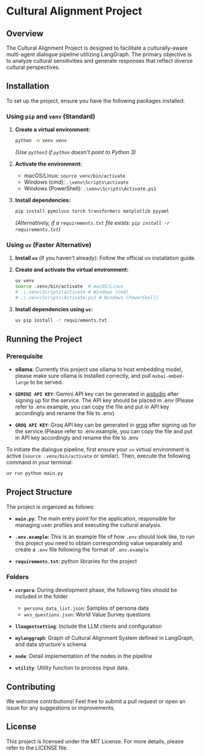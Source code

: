# Cultural Alignment Project

## Overview
The Cultural Alignment Project is designed to facilitate a culturally-aware multi-agent dialogue pipeline utilizing LangGraph. The primary objective is to analyze cultural sensitivities and generate responses that reflect diverse cultural perspectives.

## Installation

To set up the project, ensure you have the following packages installed:

### Using `pip` and `venv` (Standard)

1.  **Create a virtual environment:**
    ```bash
    python -m venv venv
    ```
    *(Use `python3` if `python` doesn't point to Python 3)*

2.  **Activate the environment:**
    *   macOS/Linux: `source venv/bin/activate`
    *   Windows (cmd): `.\venv\Scripts\activate`
    *   Windows (PowerShell): `.\venv\Scripts\Activate.ps1`

3.  **Install dependencies:**
    ```bash
    pip install pymilvus torch transformers matplotlib pyyaml
    ```
    *(Alternatively, if a `requirements.txt` file exists: `pip install -r requirements.txt`)*

### Using `uv` (Faster Alternative)

1.  **Install `uv`** (if you haven't already): Follow the official uv installation guide.

2.  **Create and activate the virtual environment:**
    ```bash
    uv venv
    source .venv/bin/activate  # macOS/Linux
    # .\.venv\Scripts\activate # Windows (cmd)
    # .\.venv\Scripts\Activate.ps1 # Windows (PowerShell)
    ```

3.  **Install dependencies using `uv`:**
    ```bash
    uv pip install -r requirements.txt
    ```

 ## Running the Project

### Prerequisite

- **ollama**: Currently this project use ollama to host embedding model, please make sure ollama is installed correctly, and pull `mxbai-embed-large` to be served.

- **`GEMINI API KEY`**: Gemini API key can be generated in [aistudio](https://aistudio.google.com/) after signing up for the service. The API key should be placed in .env (Please refer to .env.example, you can copy the file and put in API key accordingly and rename the file to .env)

- **`GROQ API KEY`**: Groq API key can be generated in [groq](https://groq.com/) after signing up for the service.(Please refer to .env.example, you can copy the file and put in API key accordingly and rename the file to .env

 To initiate the dialogue pipeline, first ensure your `uv` virtual environment is active (`source .venv/bin/activate` or similar). Then, execute the following command in your terminal:

 ```bash
 uv run python main.py
 ```

## Project Structure
The project is organized as follows:

- **`main.py`**: The main entry point for the application, responsible for managing user profiles and executing the cultural analysis.

- **`.env.example`**: This is an example file of how `.env` should look like, to run this project you need to obtain corresponding value separately and create a `.env` file following the format of `.env.example`

- **`requirements.txt`**: python libraries for the project

### Folders

- **`corpora`**: During development phase, the following files should be included in the folder

    - `persona_data_list.json`: Samples of persona data
    - `wvs_questions.json`: World Value Survey questions

- **`llmagentsetting`**: Include the LLM clients and configuration

- **`mylanggraph`**: Graph of Cultural Alignment System defined in LangGraph, and data structure's schema

- **`node`**: Detail implementation of the nodes in the pipeline

- **`utility`**: Utility function to process input data.


## Contributing
We welcome contributions! Feel free to submit a pull request or open an issue for any suggestions or improvements.

## License
This project is licensed under the MIT License. For more details, please refer to the LICENSE file.
